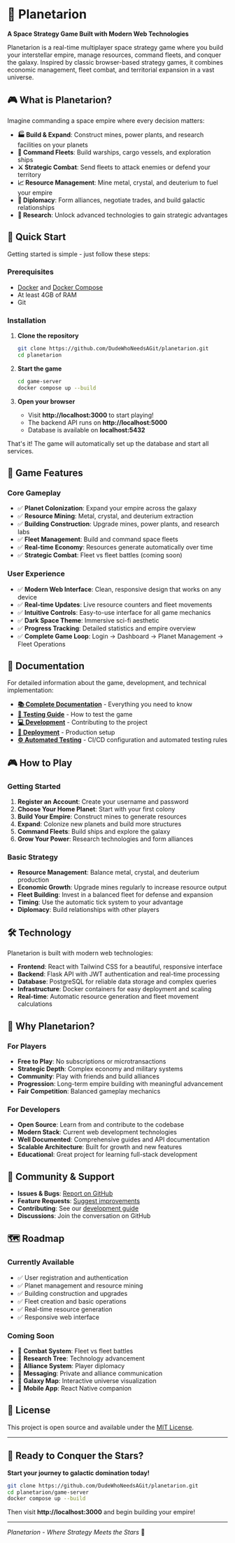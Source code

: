 # 🌌 Planetarion

**A Space Strategy Game Built with Modern Web Technologies**

Planetarion is a real-time multiplayer space strategy game where you build your interstellar empire, manage resources, command fleets, and conquer the galaxy. Inspired by classic browser-based strategy games, it combines economic management, fleet combat, and territorial expansion in a vast universe.

## 🎮 What is Planetarion?

Imagine commanding a space empire where every decision matters:

- **🏭 Build & Expand**: Construct mines, power plants, and research facilities on your planets
- **🚀 Command Fleets**: Build warships, cargo vessels, and exploration ships
- **⚔️ Strategic Combat**: Send fleets to attack enemies or defend your territory
- **📈 Resource Management**: Mine metal, crystal, and deuterium to fuel your empire
- **🤝 Diplomacy**: Form alliances, negotiate trades, and build galactic relationships
- **🔬 Research**: Unlock advanced technologies to gain strategic advantages

## 🚀 Quick Start

Getting started is simple - just follow these steps:

### Prerequisites
- [Docker](https://docs.docker.com/get-docker/) and [Docker Compose](https://docs.docker.com/compose/install/)
- At least 4GB of RAM
- Git

### Installation

1. **Clone the repository**
   ```bash
   git clone https://github.com/DudeWhoNeedsAGit/planetarion.git
   cd planetarion
   ```

2. **Start the game**
   ```bash
   cd game-server
   docker compose up --build
   ```

3. **Open your browser**
   - Visit **http://localhost:3000** to start playing!
   - The backend API runs on **http://localhost:5000**
   - Database is available on **localhost:5432**

That's it! The game will automatically set up the database and start all services.

## 🎯 Game Features

### Core Gameplay
- ✅ **Planet Colonization**: Expand your empire across the galaxy
- ✅ **Resource Mining**: Metal, crystal, and deuterium extraction
- ✅ **Building Construction**: Upgrade mines, power plants, and research labs
- ✅ **Fleet Management**: Build and command space fleets
- ✅ **Real-time Economy**: Resources generate automatically over time
- ✅ **Strategic Combat**: Fleet vs fleet battles (coming soon)

### User Experience
- ✅ **Modern Web Interface**: Clean, responsive design that works on any device
- ✅ **Real-time Updates**: Live resource counters and fleet movements
- ✅ **Intuitive Controls**: Easy-to-use interface for all game mechanics
- ✅ **Dark Space Theme**: Immersive sci-fi aesthetic
- ✅ **Progress Tracking**: Detailed statistics and empire overview
- ✅ **Complete Game Loop**: Login → Dashboard → Planet Management → Fleet Operations

## 📖 Documentation

For detailed information about the game, development, and technical implementation:

- **[📚 Complete Documentation](./game-server/README.md)** - Everything you need to know
- **[🧪 Testing Guide](./game-server/README.md#testing)** - How to test the game
- **[💻 Development](./game-server/README.md#development)** - Contributing to the project
- **[🚀 Deployment](./game-server/README.md#deployment)** - Production setup
- **[⚙️ Automated Testing](./.clinerules)** - CI/CD configuration and automated testing rules

## 🎮 How to Play

### Getting Started
1. **Register an Account**: Create your username and password
2. **Choose Your Home Planet**: Start with your first colony
3. **Build Your Empire**: Construct mines to generate resources
4. **Expand**: Colonize new planets and build more structures
5. **Command Fleets**: Build ships and explore the galaxy
6. **Grow Your Power**: Research technologies and form alliances

### Basic Strategy
- **Resource Management**: Balance metal, crystal, and deuterium production
- **Economic Growth**: Upgrade mines regularly to increase resource output
- **Fleet Building**: Invest in a balanced fleet for defense and expansion
- **Timing**: Use the automatic tick system to your advantage
- **Diplomacy**: Build relationships with other players

## 🛠️ Technology

Planetarion is built with modern web technologies:

- **Frontend**: React with Tailwind CSS for a beautiful, responsive interface
- **Backend**: Flask API with JWT authentication and real-time processing
- **Database**: PostgreSQL for reliable data storage and complex queries
- **Infrastructure**: Docker containers for easy deployment and scaling
- **Real-time**: Automatic resource generation and fleet movement calculations

## 🌟 Why Planetarion?

### For Players
- **Free to Play**: No subscriptions or microtransactions
- **Strategic Depth**: Complex economy and military systems
- **Community**: Play with friends and build alliances
- **Progression**: Long-term empire building with meaningful advancement
- **Fair Competition**: Balanced gameplay mechanics

### For Developers
- **Open Source**: Learn from and contribute to the codebase
- **Modern Stack**: Current web development technologies
- **Well Documented**: Comprehensive guides and API documentation
- **Scalable Architecture**: Built for growth and new features
- **Educational**: Great project for learning full-stack development

## 🤝 Community & Support

- **Issues & Bugs**: [Report on GitHub](https://github.com/DudeWhoNeedsAGit/planetarion/issues)
- **Feature Requests**: [Suggest improvements](https://github.com/DudeWhoNeedsAGit/planetarion/issues)
- **Contributing**: See our [development guide](./game-server/README.md#contributing)
- **Discussions**: Join the conversation on GitHub

## 🗺️ Roadmap

### Currently Available
- ✅ User registration and authentication
- ✅ Planet management and resource mining
- ✅ Building construction and upgrades
- ✅ Fleet creation and basic operations
- ✅ Real-time resource generation
- ✅ Responsive web interface

### Coming Soon
- 🔄 **Combat System**: Fleet vs fleet battles
- 🔄 **Research Tree**: Technology advancement
- 🔄 **Alliance System**: Player diplomacy
- 🔄 **Messaging**: Private and alliance communication
- 🔄 **Galaxy Map**: Interactive universe visualization
- 🔄 **Mobile App**: React Native companion

## 📄 License

This project is open source and available under the [MIT License](LICENSE).

---

## 🎉 Ready to Conquer the Stars?

**Start your journey to galactic domination today!**

```bash
git clone https://github.com/DudeWhoNeedsAGit/planetarion.git
cd planetarion/game-server
docker compose up --build
```

Then visit **http://localhost:3000** and begin building your empire!

---

*Planetarion - Where Strategy Meets the Stars* 🌌
